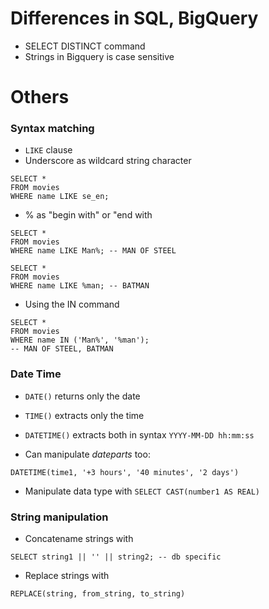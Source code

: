 # Differences in SQL, BigQuery

* SELECT DISTINCT command
* Strings in Bigquery is case sensitive 

# Others

### Syntax matching

* ``LIKE`` clause
* Underscore as wildcard string character

```
SELECT *
FROM movies
WHERE name LIKE se_en;
```

* % as "begin with" or "end with

```
SELECT *
FROM movies
WHERE name LIKE Man%; -- MAN OF STEEL
```
```
SELECT *
FROM movies
WHERE name LIKE %man; -- BATMAN
```
* Using the IN command

```
SELECT *
FROM movies
WHERE name IN ('Man%', '%man'); 
-- MAN OF STEEL, BATMAN
```

### Date Time

* ``DATE()`` returns only the date
* ``TIME()`` extracts only the time
* ``DATETIME()`` extracts both in syntax ``YYYY-MM-DD hh:mm:ss``

* Can manipulate *dateparts* too: 

``DATETIME(time1, '+3 hours', '40 minutes', '2 days')``

* Manipulate data type with ``SELECT CAST(number1 AS REAL)``

### String manipulation

* Concatename strings with

``SELECT string1 || '' || string2; -- db specific``

* Replace strings with

``REPLACE(string, from_string, to_string)``
